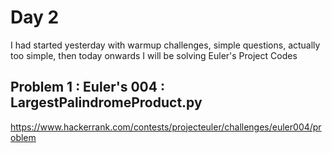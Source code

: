 # Day 2

I had started yesterday with warmup challenges, simple questions, actually too simple, 
then today onwards I will be solving Euler's Project Codes

## Problem 1 : Euler's 004 : LargestPalindromeProduct.py
https://www.hackerrank.com/contests/projecteuler/challenges/euler004/problem

